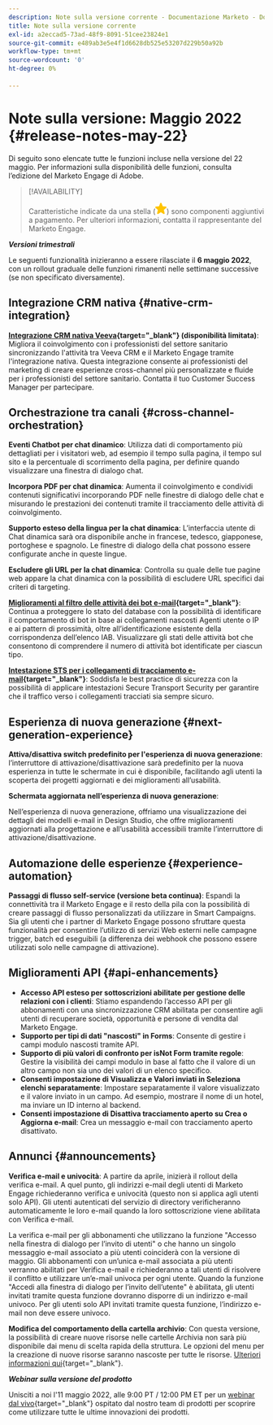 ```yaml
---
description: Note sulla versione corrente - Documentazione Marketo - Documentazione del prodotto
title: Note sulla versione corrente
exl-id: a2eccad5-73ad-48f9-8091-51cee23824e1
source-git-commit: e489ab3e5e4f1d6628db525e53207d229b50a92b
workflow-type: tm+mt
source-wordcount: '0'
ht-degree: 0%

---
```


# Note sulla versione: Maggio 2022 {#release-notes-may-22}

Di seguito sono elencate tutte le funzioni incluse nella versione del 22 maggio. Per informazioni sulla disponibilità delle funzioni, consulta l’edizione del Marketo Engage di Adobe.

>[!AVAILABILITY]
>
>Caratteristiche indicate da una stella (![stella](assets/yellow-star.png)) sono componenti aggiuntivi a pagamento. Per ulteriori informazioni, contatta il rappresentante del Marketo Engage.

**_Versioni trimestrali_**

Le seguenti funzionalità inizieranno a essere rilasciate il **6 maggio 2022**, con un rollout graduale delle funzioni rimanenti nelle settimane successive (se non specificato diversamente).

## Integrazione CRM nativa {#native-crm-integration}

**[Integrazione CRM nativa Veeva](/help/marketo/product-docs/crm-sync/veeva-crm-sync/understanding-the-veeva-crm-sync.md){target=&quot;_blank&quot;} (disponibilità limitata)**: Migliora il coinvolgimento con i professionisti del settore sanitario sincronizzando l&#39;attività tra Veeva CRM e il Marketo Engage tramite l&#39;integrazione nativa. Questa integrazione consente ai professionisti del marketing di creare esperienze cross-channel più personalizzate e fluide per i professionisti del settore sanitario. Contatta il tuo Customer Success Manager per partecipare.

## Orchestrazione tra canali {#cross-channel-orchestration}

**Eventi Chatbot per chat dinamico**: Utilizza dati di comportamento più dettagliati per i visitatori web, ad esempio il tempo sulla pagina, il tempo sul sito e la percentuale di scorrimento della pagina, per definire quando visualizzare una finestra di dialogo chat.

**Incorpora PDF per chat dinamica**: Aumenta il coinvolgimento e condividi contenuti significativi incorporando PDF nelle finestre di dialogo delle chat e misurando le prestazioni dei contenuti tramite il tracciamento delle attività di coinvolgimento.

**Supporto esteso della lingua per la chat dinamica**: L’interfaccia utente di Chat dinamica sarà ora disponibile anche in francese, tedesco, giapponese, portoghese e spagnolo. Le finestre di dialogo della chat possono essere configurate anche in queste lingue.

**Escludere gli URL per la chat dinamica**: Controlla su quale delle tue pagine web appare la chat dinamica con la possibilità di escludere URL specifici dai criteri di targeting.

**[Miglioramenti al filtro delle attività dei bot e-mail](/help/marketo/product-docs/administration/email-setup/filtering-email-bot-activity.md){target=&quot;_blank&quot;}**: Continua a proteggere lo stato del database con la possibilità di identificare il comportamento di bot in base ai collegamenti nascosti Agenti utente o IP e ai pattern di prossimità, oltre all’identificazione esistente della corrispondenza dell’elenco IAB. Visualizzare gli stati delle attività bot che consentono di comprendere il numero di attività bot identificate per ciascun tipo.

**[Intestazione STS per i collegamenti di tracciamento e-mail](/help/marketo/product-docs/administration/settings/email-tracking-link-headers.md){target=&quot;_blank&quot;}**: Soddisfa le best practice di sicurezza con la possibilità di applicare intestazioni Secure Transport Security per garantire che il traffico verso i collegamenti tracciati sia sempre sicuro.

## Esperienza di nuova generazione {#next-generation-experience}

**Attiva/disattiva switch predefinito per l&#39;esperienza di nuova generazione**: l’interruttore di attivazione/disattivazione sarà predefinito per la nuova esperienza in tutte le schermate in cui è disponibile, facilitando agli utenti la scoperta dei progetti aggiornati e dei miglioramenti all’usabilità.

**Schermata aggiornata nell’esperienza di nuova generazione**:

Nell’esperienza di nuova generazione, offriamo una visualizzazione dei dettagli dei modelli e-mail in Design Studio, che offre miglioramenti aggiornati alla progettazione e all’usabilità accessibili tramite l’interruttore di attivazione/disattivazione.

## Automazione delle esperienze {#experience-automation}

**Passaggi di flusso self-service (versione beta continua)**: Espandi la connettività tra il Marketo Engage e il resto della pila con la possibilità di creare passaggi di flusso personalizzati da utilizzare in Smart Campaigns. Sia gli utenti che i partner di Marketo Engage possono sfruttare questa funzionalità per consentire l’utilizzo di servizi Web esterni nelle campagne trigger, batch ed eseguibili (a differenza dei webhook che possono essere utilizzati solo nelle campagne di attivazione).

## Miglioramenti API {#api-enhancements}

* **Accesso API esteso per sottoscrizioni abilitate per gestione delle relazioni con i clienti**: Stiamo espandendo l’accesso API per gli abbonamenti con una sincronizzazione CRM abilitata per consentire agli utenti di recuperare società, opportunità e persone di vendita dal Marketo Engage.
* **Supporto per tipi di dati &quot;nascosti&quot; in Forms**: Consente di gestire i campi modulo nascosti tramite API.
* **Supporto di più valori di confronto per isNot Form tramite regole**: Gestire la visibilità dei campi modulo in base al fatto che il valore di un altro campo non sia uno dei valori di un elenco specifico.
* **Consenti impostazione di Visualizza e Valori inviati in Seleziona elenchi separatamente**: Impostare separatamente il valore visualizzato e il valore inviato in un campo. Ad esempio, mostrare il nome di un hotel, ma inviare un ID interno al backend.
* **Consenti impostazione di Disattiva tracciamento aperto su Crea o Aggiorna e-mail**: Crea un messaggio e-mail con tracciamento aperto disattivato.

## Annunci {#announcements}

**Verifica e-mail e univocità**: A partire da aprile, inizierà il rollout della verifica e-mail. A quel punto, gli indirizzi e-mail degli utenti di Marketo Engage richiederanno verifica e univocità (questo non si applica agli utenti solo API). Gli utenti autenticati del servizio di directory verificheranno automaticamente le loro e-mail quando la loro sottoscrizione viene abilitata con Verifica e-mail.

La verifica e-mail per gli abbonamenti che utilizzano la funzione &quot;Accesso nella finestra di dialogo per l’invito di utenti&quot; o che hanno un singolo messaggio e-mail associato a più utenti coinciderà con la versione di maggio. Gli abbonamenti con un’unica e-mail associata a più utenti verranno abilitati per Verifica e-mail e richiederanno a tali utenti di risolvere il conflitto e utilizzare un’e-mail univoca per ogni utente. Quando la funzione &quot;Accedi alla finestra di dialogo per l’invito dell’utente&quot; è abilitata, gli utenti invitati tramite questa funzione dovranno disporre di un indirizzo e-mail univoco. Per gli utenti solo API invitati tramite questa funzione, l’indirizzo e-mail non deve essere univoco.

**Modifica del comportamento della cartella archivio**: Con questa versione, la possibilità di creare nuove risorse nelle cartelle Archivia non sarà più disponibile dai menu di scelta rapida della struttura. Le opzioni del menu per la creazione di nuove risorse saranno nascoste per tutte le risorse. [Ulteriori informazioni qui](https://nation.marketo.com/t5/product-discussions/archive-folder-change-in-may-2022-release/m-p/324369#M183235){target=&quot;_blank&quot;}.

**_Webinar sulla versione del prodotto_**

Unisciti a noi l&#39;11 maggio 2022, alle 9:00 PT / 12:00 PM ET per un [webinar dal vivo](https://engage.marketo.com/2022_March_May_Release_Webinar_RegistrationPage.html){target=&quot;_blank&quot;} ospitato dal nostro team di prodotti per scoprire come utilizzare tutte le ultime innovazioni dei prodotti.

